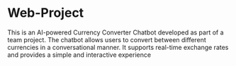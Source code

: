 # Web-Project
This is an AI-powered Currency Converter Chatbot developed as part of a team project. The chatbot allows users to convert between different currencies in a conversational manner. It supports real-time exchange rates and provides a simple and interactive experience
